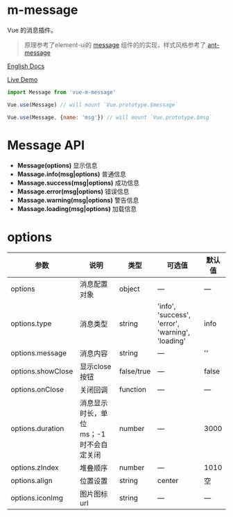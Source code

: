 # m-message

Vue 的消息插件。

> 原理参考了element-ui的 [message](https://github.com/ElemeFE/element/blob/dev/packages/message/index.js) 组件的的实现，样式风格参考了 [ant-message](https://ant.design/components/message-cn/)

[English Docs](README.md)

[Live Demo](https://mengdu.github.io/m-message/example/)


```js
import Message from 'vue-m-message'

Vue.use(Message) // will mount `Vue.prototype.$message`
```

```js
Vue.use(Message, {name: 'msg'}) // will mount `Vue.prototype.$msg`
```


# Message API

+ **Message(options)** 显示信息
+ **Massage.info(msg|options)** 普通信息
+ **Massage.success(msg|options)** 成功信息
+ **Massage.error(msg|options)** 错误信息
+ **Massage.warning(msg|options)** 警告信息
+ **Massage.loading(msg|options)** 加载信息


# options

| 参数      | 说明    | 类型      | 可选值       | 默认值   |
|---------- |-------- |---------- |-------------  |-------- |
| options   | 消息配置对象   | object | —  |    —   |
| options.type   |  消息类型  | string | 'info', 'success', 'error', 'warning', 'loading'  |   info   |
| options.message   |  消息内容  | string | —  |    ''   |
| options.showClose   |  显示close按钮  | false/true | —  |   false   |
| options.onClose   |  关闭回调   | function | —  |    —   |
| options.duration   |  消息显示时长，单位ms；-1时不会自定关闭  | number | —  |   3000   |
| options.zIndex   |  堆叠顺序   | number | —  |    1010   |
| options.align   |  位置设置   | string | center  |   空   |
| options.iconImg   | 图片图标url  | string | —  |   —   |